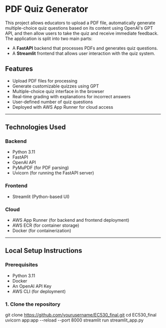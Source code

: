 # PDF Quiz Generator

This project allows educators to upload a PDF file, automatically generate multiple-choice quiz questions based on its content using OpenAI's GPT API, and then allow users to take the quiz and receive immediate feedback. The application is split into two main parts:

- A **FastAPI** backend that processes PDFs and generates quiz questions.
- A **Streamlit** frontend that allows user interaction with the quiz system.

## Features

- Upload PDF files for processing
- Generate customizable quizzes using GPT
- Multiple-choice quiz interface in the browser
- Real-time grading with explanations for incorrect answers
- User-defined number of quiz questions
- Deployed with AWS App Runner for cloud access

---

## Technologies Used

### Backend
- Python 3.11
- FastAPI
- OpenAI API
- PyMuPDF (for PDF parsing)
- Uvicorn (for running the FastAPI server)

### Frontend
- Streamlit (Python-based UI)

### Cloud
- AWS App Runner (for backend and frontend deployment)
- AWS ECR (for container storage)
- Docker (for containerization)

---

## Local Setup Instructions

### Prerequisites

- Python 3.11
- Docker
- An OpenAI API Key
- AWS CLI (for deployment)

### 1. Clone the repository
git clone https://github.com/yourusername/EC530_final.git
cd EC530_final
uvicorn app:app --reload --port 8000
streamlit run streamlit_app.py
